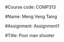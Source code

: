 #Course code: COMP313

#Name: Meng Veng Taing

#Assignment: Assignment1

#Title: Poor man shooter




